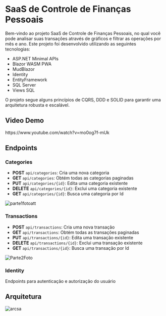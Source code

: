 <body>
    <h1>SaaS de Controle de Finanças Pessoais</h1>
    <p>Bem-vindo ao projeto SaaS de Controle de Finanças Pessoais, no qual você pode analisar suas transações através de gráficos e filtrar as operações por mês e ano. Este projeto foi desenvolvido utilizando as seguintes tecnologias:</p>
    <ul>
        <li>ASP.NET Minimal APIs</li>
        <li>Blazor WASM PWA</li>
        <li>MudBlazor</li>
        <li>Identity</li>
        <li>EntityFramework</li>
        <li>SQL Server</li>
        <li>Views SQL</li>
    </ul>
    <p>O projeto segue alguns princípios de CQRS, DDD e SOLID para garantir uma arquitetura robusta e escalável.</p>

  <h2>Video Demo</h2>
https://www.youtube.com/watch?v=mo0og7f-mUk

   <h2>Endpoints</h2>
    <h3>Categories</h3>
    <ul>
        <li><strong>POST</strong> <code>api/categories</code>: Cria uma nova categoria</li>
        <li><strong>GET</strong> <code>api/categories</code>: Obtém todas as categorias paginadas</li>
        <li><strong>PUT</strong> <code>api/categories/{id}</code>: Edita uma categoria existente</li>
        <li><strong>DELETE</strong> <code>api/categories/{id}</code>: Exclui uma categoria existente</li>
        <li><strong>GET</strong> <code>api/categories/{id}</code>: Busca uma categoria por Id</li>
    </ul>
    

![parte1fotoatt](https://github.com/user-attachments/assets/0201fd9f-3de2-4acd-a430-ee9347cfbc9b)


   <h3>Transactions</h3>
    <ul>
        <li><strong>POST</strong> <code>api/transactions</code>: Cria uma nova transação</li>
        <li><strong>GET</strong> <code>api/transactions</code>: Obtém todas as transações paginadas</li>
        <li><strong>PUT</strong> <code>api/transactions/{id}</code>: Edita uma transação existente</li>
        <li><strong>DELETE</strong> <code>api/transactions/{id}</code>: Exclui uma transação existente</li>
        <li><strong>GET</strong> <code>api/transactions/{id}</code>: Busca uma transação por Id</li>
    </ul>
    
![Parte2Foto](https://github.com/user-attachments/assets/52a3c14d-2cb6-41de-9454-f1540c90744c)

   <h3>Identity</h3>
    <p>Endpoints para autenticação e autorização do usuário</p>
    

   <h2>Arquitetura</h2>
   
  ![arcsa](https://github.com/user-attachments/assets/588d20e7-64a4-44ed-a0d3-835a1cabb647)

</body>
